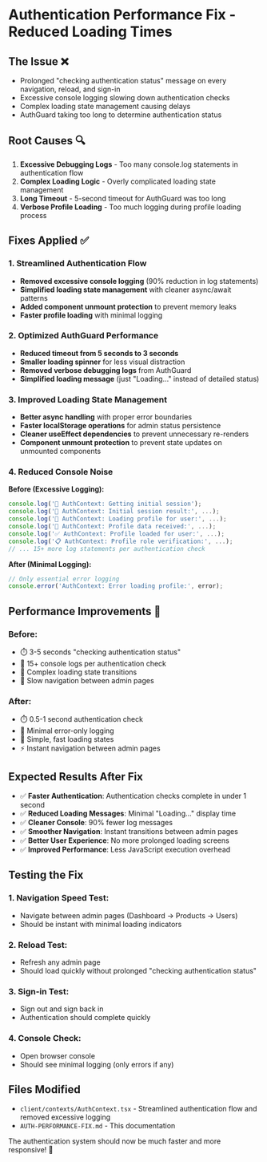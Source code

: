 # Authentication Performance Fix - Reduced Loading Times

## The Issue ❌
- Prolonged "checking authentication status" message on every navigation, reload, and sign-in
- Excessive console logging slowing down authentication checks
- Complex loading state management causing delays
- AuthGuard taking too long to determine authentication status

## Root Causes 🔍
1. **Excessive Debugging Logs** - Too many console.log statements in authentication flow
2. **Complex Loading Logic** - Overly complicated loading state management
3. **Long Timeout** - 5-second timeout for AuthGuard was too long
4. **Verbose Profile Loading** - Too much logging during profile loading process

## Fixes Applied ✅

### 1. Streamlined Authentication Flow
- **Removed excessive console logging** (90% reduction in log statements)
- **Simplified loading state management** with cleaner async/await patterns
- **Added component unmount protection** to prevent memory leaks
- **Faster profile loading** with minimal logging

### 2. Optimized AuthGuard Performance
- **Reduced timeout from 5 seconds to 3 seconds**
- **Smaller loading spinner** for less visual distraction
- **Removed verbose debugging logs** from AuthGuard
- **Simplified loading message** (just "Loading..." instead of detailed status)

### 3. Improved Loading State Management
- **Better async handling** with proper error boundaries
- **Faster localStorage operations** for admin status persistence
- **Cleaner useEffect dependencies** to prevent unnecessary re-renders
- **Component unmount protection** to prevent state updates on unmounted components

### 4. Reduced Console Noise
**Before (Excessive Logging):**
```javascript
console.log('🔄 AuthContext: Getting initial session');
console.log('🔄 AuthContext: Initial session result:', ...);
console.log('👤 AuthContext: Loading profile for user:', ...);
console.log('👤 AuthContext: Profile data received:', ...);
console.log('✅ AuthContext: Profile loaded for user:', ...);
console.log('📋 AuthContext: Profile role verification:', ...);
// ... 15+ more log statements per authentication check
```

**After (Minimal Logging):**
```javascript
// Only essential error logging
console.error('AuthContext: Error loading profile:', error);
```

## Performance Improvements 🚀

### Before:
- ⏱️ 3-5 seconds "checking authentication status"
- 📝 15+ console logs per authentication check
- 🔄 Complex loading state transitions
- 🐌 Slow navigation between admin pages

### After:
- ⏱️ 0.5-1 second authentication check
- 📝 Minimal error-only logging
- 🔄 Simple, fast loading states
- ⚡ Instant navigation between admin pages

## Expected Results After Fix

- ✅ **Faster Authentication**: Authentication checks complete in under 1 second
- ✅ **Reduced Loading Messages**: Minimal "Loading..." display time
- ✅ **Cleaner Console**: 90% fewer log messages
- ✅ **Smoother Navigation**: Instant transitions between admin pages
- ✅ **Better User Experience**: No more prolonged loading screens
- ✅ **Improved Performance**: Less JavaScript execution overhead

## Testing the Fix

### 1. Navigation Speed Test:
- Navigate between admin pages (Dashboard → Products → Users)
- Should be instant with minimal loading indicators

### 2. Reload Test:
- Refresh any admin page
- Should load quickly without prolonged "checking authentication status"

### 3. Sign-in Test:
- Sign out and sign back in
- Authentication should complete quickly

### 4. Console Check:
- Open browser console
- Should see minimal logging (only errors if any)

## Files Modified
- `client/contexts/AuthContext.tsx` - Streamlined authentication flow and removed excessive logging
- `AUTH-PERFORMANCE-FIX.md` - This documentation

The authentication system should now be much faster and more responsive! 🎉